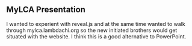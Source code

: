 ## MyLCA Presentation 

I wanted to experient with reveal.js and at the same time wanted to walk through mylca.lambdachi.org so the new initiated brothers would get situated with the website. I think this is a good alternative to PowerPoint. 